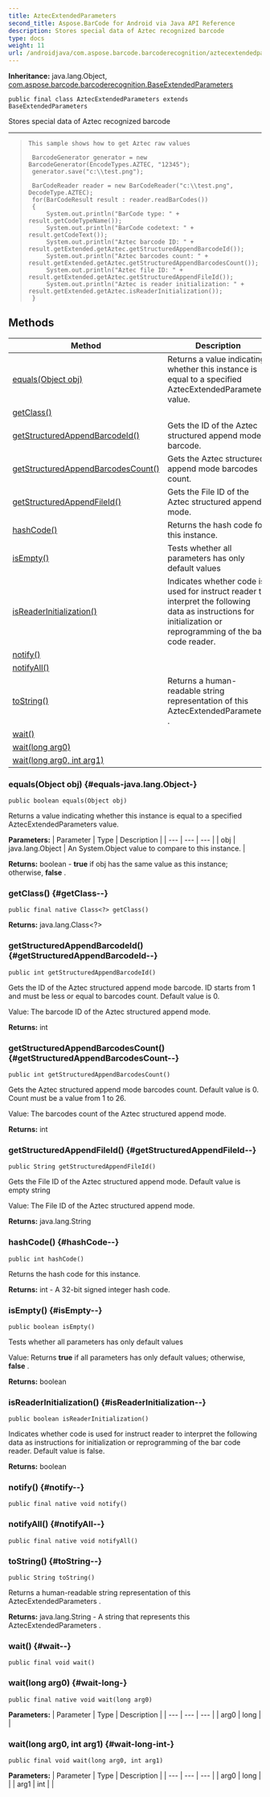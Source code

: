 ```yaml
---
title: AztecExtendedParameters
second_title: Aspose.BarCode for Android via Java API Reference
description: Stores special data of Aztec recognized barcode
type: docs
weight: 11
url: /androidjava/com.aspose.barcode.barcoderecognition/aztecextendedparameters/
---
```

**Inheritance:**
java.lang.Object, [com.aspose.barcode.barcoderecognition.BaseExtendedParameters](../../com.aspose.barcode.barcoderecognition/baseextendedparameters)
```
public final class AztecExtendedParameters extends BaseExtendedParameters
```

Stores special data of Aztec recognized barcode

--------------------

> ```
> This sample shows how to get Aztec raw values
>  
>  BarcodeGenerator generator = new BarcodeGenerator(EncodeTypes.AZTEC, "12345");
>  generator.save("c:\\test.png");
> 
>  BarCodeReader reader = new BarCodeReader("c:\\test.png", DecodeType.AZTEC);
>  for(BarCodeResult result : reader.readBarCodes())
>  {
>      System.out.println("BarCode type: " + result.getCodeTypeName());
>      System.out.println("BarCode codetext: " + result.getCodeText());
>      System.out.println("Aztec barcode ID: " + result.getExtended.getAztec.getStructuredAppendBarcodeId());
>      System.out.println("Aztec barcodes count: " + result.getExtended.getAztec.getStructuredAppendBarcodesCount());
>      System.out.println("Aztec file ID: " + result.getExtended.getAztec.getStructuredAppendFileId());
>      System.out.println("Aztec is reader initialization: " + result.getExtended.getAztec.isReaderInitialization());
>  }
> ```
## Methods

| Method | Description |
| --- | --- |
| [equals(Object obj)](#equals-java.lang.Object-) | Returns a value indicating whether this instance is equal to a specified  AztecExtendedParameters  value. |
| [getClass()](#getClass--) |  |
| [getStructuredAppendBarcodeId()](#getStructuredAppendBarcodeId--) | Gets the ID of the Aztec structured append mode barcode. |
| [getStructuredAppendBarcodesCount()](#getStructuredAppendBarcodesCount--) | Gets the Aztec structured append mode barcodes count. |
| [getStructuredAppendFileId()](#getStructuredAppendFileId--) | Gets the File ID of the Aztec structured append mode. |
| [hashCode()](#hashCode--) | Returns the hash code for this instance. |
| [isEmpty()](#isEmpty--) | Tests whether all parameters has only default values |
| [isReaderInitialization()](#isReaderInitialization--) | Indicates whether code is used for instruct reader to interpret the following data as instructions for initialization or reprogramming of the bar code reader. |
| [notify()](#notify--) |  |
| [notifyAll()](#notifyAll--) |  |
| [toString()](#toString--) | Returns a human-readable string representation of this  AztecExtendedParameters . |
| [wait()](#wait--) |  |
| [wait(long arg0)](#wait-long-) |  |
| [wait(long arg0, int arg1)](#wait-long-int-) |  |
### equals(Object obj) {#equals-java.lang.Object-}
```
public boolean equals(Object obj)
```


Returns a value indicating whether this instance is equal to a specified  AztecExtendedParameters  value.

**Parameters:**
| Parameter | Type | Description |
| --- | --- | --- |
| obj | java.lang.Object | An System.Object value to compare to this instance. |

**Returns:**
boolean -  **true**  if obj has the same value as this instance; otherwise,  **false** .
### getClass() {#getClass--}
```
public final native Class<?> getClass()
```




**Returns:**
java.lang.Class<?>
### getStructuredAppendBarcodeId() {#getStructuredAppendBarcodeId--}
```
public int getStructuredAppendBarcodeId()
```


Gets the ID of the Aztec structured append mode barcode. ID starts from 1 and must be less or equal to barcodes count. Default value is 0.

Value: The barcode ID of the Aztec structured append mode.

**Returns:**
int
### getStructuredAppendBarcodesCount() {#getStructuredAppendBarcodesCount--}
```
public int getStructuredAppendBarcodesCount()
```


Gets the Aztec structured append mode barcodes count. Default value is 0. Count must be a value from 1 to 26.

Value: The barcodes count of the Aztec structured append mode.

**Returns:**
int
### getStructuredAppendFileId() {#getStructuredAppendFileId--}
```
public String getStructuredAppendFileId()
```


Gets the File ID of the Aztec structured append mode. Default value is empty string

Value: The File ID of the Aztec structured append mode.

**Returns:**
java.lang.String
### hashCode() {#hashCode--}
```
public int hashCode()
```


Returns the hash code for this instance.

**Returns:**
int - A 32-bit signed integer hash code.
### isEmpty() {#isEmpty--}
```
public boolean isEmpty()
```


Tests whether all parameters has only default values

Value: Returns  **true**  if all parameters has only default values; otherwise,  **false** .

**Returns:**
boolean
### isReaderInitialization() {#isReaderInitialization--}
```
public boolean isReaderInitialization()
```


Indicates whether code is used for instruct reader to interpret the following data as instructions for initialization or reprogramming of the bar code reader. Default value is false.

**Returns:**
boolean
### notify() {#notify--}
```
public final native void notify()
```




### notifyAll() {#notifyAll--}
```
public final native void notifyAll()
```




### toString() {#toString--}
```
public String toString()
```


Returns a human-readable string representation of this  AztecExtendedParameters .

**Returns:**
java.lang.String - A string that represents this  AztecExtendedParameters .
### wait() {#wait--}
```
public final void wait()
```




### wait(long arg0) {#wait-long-}
```
public final native void wait(long arg0)
```




**Parameters:**
| Parameter | Type | Description |
| --- | --- | --- |
| arg0 | long |  |

### wait(long arg0, int arg1) {#wait-long-int-}
```
public final void wait(long arg0, int arg1)
```




**Parameters:**
| Parameter | Type | Description |
| --- | --- | --- |
| arg0 | long |  |
| arg1 | int |  |

